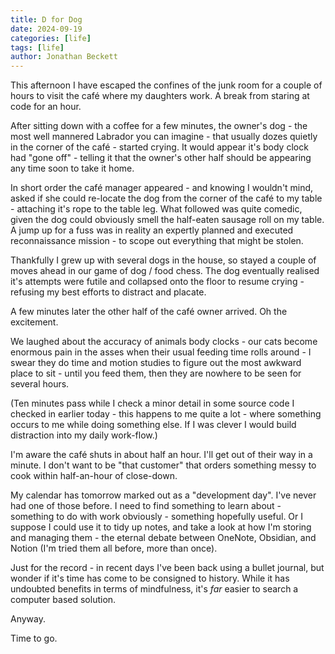 ```yaml
---
title: D for Dog
date: 2024-09-19
categories: [life]
tags: [life]
author: Jonathan Beckett
---
```


This afternoon I have escaped the confines of the junk room for a couple of hours to visit the café where my daughters work. A break from staring at code for an hour.

After sitting down with a coffee for a few minutes, the owner's dog - the most well mannered Labrador you can imagine - that usually dozes quietly in the corner of the café - started crying. It would appear it's body clock had "gone off" - telling it that the owner's other half should be appearing any time soon to take it home.

In short order the café manager appeared - and knowing I wouldn't mind, asked if she could re-locate the dog from the corner of the café to my table - attaching it's rope to the table leg. What followed was quite comedic, given the dog could obviously smell the half-eaten sausage roll on my table. A jump up for a fuss was in reality an expertly planned and executed reconnaissance mission - to scope out everything that might be stolen.

Thankfully I grew up with several dogs in the house, so stayed a couple of moves ahead in our game of dog / food chess. The dog eventually realised it's attempts were futile and collapsed onto the floor to resume crying - refusing my best efforts to distract and placate.

A few minutes later the other half of the café owner arrived. Oh the excitement.

We laughed about the accuracy of animals body clocks - our cats become enormous pain in the asses when their usual feeding time rolls around - I swear they do time and motion studies to figure out the most awkward place to sit - until you feed them, then they are nowhere to be seen for several hours.

(Ten minutes pass while I check a minor detail in some source code I checked in earlier today - this happens to me quite a lot - where something occurs to me while doing something else. If I was clever I would build distraction into my daily work-flow.)

I'm aware the café shuts in about half an hour. I'll get out of their way in a minute. I don't want to be "that customer" that orders something messy to cook within half-an-hour of close-down.

My calendar has tomorrow marked out as a "development day". I've never had one of those before. I need to find something to learn about - something to do with work obviously - something hopefully useful. Or I suppose I could use it to tidy up notes, and take a look at how I'm storing and managing them - the eternal debate between OneNote, Obsidian, and Notion (I'm tried them all before, more than once).

Just for the record - in recent days I've been back using a bullet journal, but wonder if it's time has come to be consigned to history. While it has undoubted benefits in terms of mindfulness, it's *far* easier to search a computer based solution.

Anyway.

Time to go.